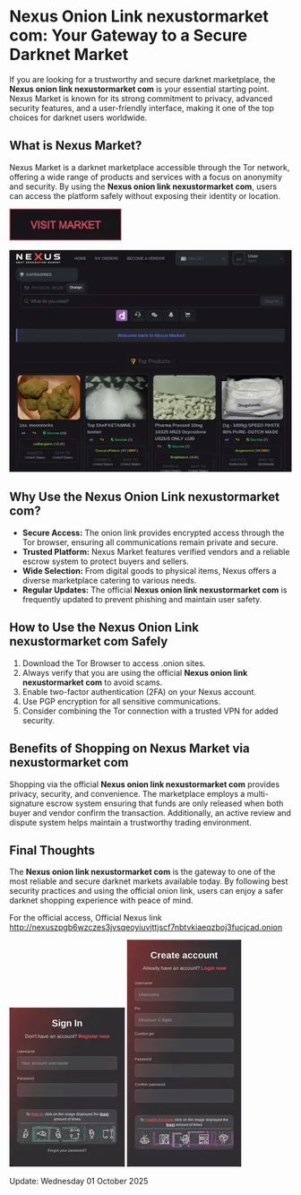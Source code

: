 # Nexus Onion Link nexustormarket com: Your Gateway to a Secure Darknet Market

If you are looking for a trustworthy and secure darknet marketplace, the **Nexus onion link nexustormarket com** is your essential starting point. Nexus Market is known for its strong commitment to privacy, advanced security features, and a user-friendly interface, making it one of the top choices for darknet users worldwide.

## What is Nexus Market?

Nexus Market is a darknet marketplace accessible through the Tor network, offering a wide range of products and services with a focus on anonymity and security. By using the **Nexus onion link nexustormarket com**, users can access the platform safely without exposing their identity or location.

[<img src="/images/prompt.webp" width="200">](http://nexuszpgb6wzczes3jvsqeoyiuvjttjscf7nbtvkiaeqzboj3fucjcad.onion)

<a href="http://nexuszpgb6wzczes3jvsqeoyiuvjttjscf7nbtvkiaeqzboj3fucjcad.onion"><img src="/images/side.webp" alt="image" style="max-width: 100%;"></a>


## Why Use the Nexus Onion Link nexustormarket com?

- **Secure Access:** The onion link provides encrypted access through the Tor browser, ensuring all communications remain private and secure.
- **Trusted Platform:** Nexus Market features verified vendors and a reliable escrow system to protect buyers and sellers.
- **Wide Selection:** From digital goods to physical items, Nexus offers a diverse marketplace catering to various needs.
- **Regular Updates:** The official **Nexus onion link nexustormarket com** is frequently updated to prevent phishing and maintain user safety.

## How to Use the Nexus Onion Link nexustormarket com Safely

1. Download the Tor Browser to access .onion sites.
2. Always verify that you are using the official **Nexus onion link nexustormarket com** to avoid scams.
3. Enable two-factor authentication (2FA) on your Nexus account.
4. Use PGP encryption for all sensitive communications.
5. Consider combining the Tor connection with a trusted VPN for added security.

## Benefits of Shopping on Nexus Market via nexustormarket com

Shopping via the official **Nexus onion link nexustormarket com** provides privacy, security, and convenience. The marketplace employs a multi-signature escrow system ensuring that funds are only released when both buyer and vendor confirm the transaction. Additionally, an active review and dispute system helps maintain a trustworthy trading environment.

## Final Thoughts

The **Nexus onion link nexustormarket com** is the gateway to one of the most reliable and secure darknet markets available today. By following best security practices and using the official onion link, users can enjoy a safer darknet shopping experience with peace of mind.

For the official access, Official Nexus link http://nexuszpgb6wzczes3jvsqeoyiuvjttjscf7nbtvkiaeqzboj3fucjcad.onion

<a href="http://nexuszpgb6wzczes3jvsqeoyiuvjttjscf7nbtvkiaeqzboj3fucjcad.onion"><img src="/images/thin.webp" style="max-width: 100%;"></a>
<a href="http://nexuszpgb6wzczes3jvsqeoyiuvjttjscf7nbtvkiaeqzboj3fucjcad.onion"><img src="/images/store.webp" style="max-width: 100%;"></a>





Update:  Wednesday 01 October 2025